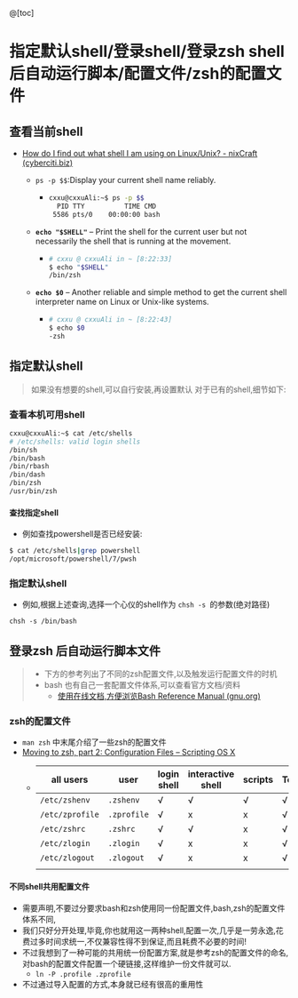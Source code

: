 @[toc]
# 指定默认shell/登录shell/登录zsh shell后自动运行脚本/配置文件/zsh的配置文件

## 查看当前shell

- [How do I find out what shell I am using on Linux/Unix? - nixCraft (cyberciti.biz)](https://www.cyberciti.biz/tips/how-do-i-find-out-what-shell-im-using.html)

  - `ps -p $$`:Display your current shell name reliably.

    - ```bash
      cxxu@cxxuAli:~$ ps -p $$
        PID TTY          TIME CMD
       5586 pts/0    00:00:00 bash
      
      ```

      

  - **`echo "$SHELL"`** – Print the shell for the current user but not necessarily the shell that is running at the movement.

    - ```bash
      # cxxu @ cxxuAli in ~ [8:22:33]
      $ echo "$SHELL"
      /bin/zsh
      ```

      

  - **`echo $0`** – Another reliable and simple method to get the current shell interpreter name on Linux or Unix-like systems.

    - ```bash
      # cxxu @ cxxuAli in ~ [8:22:43]
      $ echo $0
      -zsh
      ```

    

  

## 指定默认shell

> 如果没有想要的shell,可以自行安装,再设置默认
> 对于已有的shell,细节如下:
### 查看本机可用shell

```bash
cxxu@cxxuAli:~$ cat /etc/shells
# /etc/shells: valid login shells
/bin/sh
/bin/bash
/bin/rbash
/bin/dash
/bin/zsh
/usr/bin/zsh
```



#### 查找指定shell

- 例如查找powershell是否已经安装:

```bash
$ cat /etc/shells|grep powershell
/opt/microsoft/powershell/7/pwsh

```



### 指定默认shell

- 例如,根据上述查询,选择一个心仪的shell作为 `chsh -s `的参数(绝对路径)

```
chsh -s /bin/bash
```

## 登录zsh 后自动运行脚本文件

> * 下方的参考列出了不同的zsh配置文件,以及触发运行配置文件的时机
> * bash 也有自己一套配置文件体系,可以查看官方文档/资料
>   * [使用在线文档,方便浏览Bash Reference Manual (gnu.org)](https://www.gnu.org/software/bash/manual/bash.html)

### zsh的配置文件

- `man zsh` 中末尾介绍了一些zsh的配置文件
- [Moving to zsh, part 2: Configuration Files – Scripting OS X](https://scriptingosx.com/2019/06/moving-to-zsh-part-2-configuration-files/)
  - | **all users** | **user** | **login shell** | **interactive shell** | **scripts** | **Terminal.app** |
    | ------------------- | -------------- | --------------------- | --------------------------- | ----------------- | ---------------------- |
    | `/etc/zshenv`     | `.zshenv`    | √                    | √                          | √                | √                     |
    | `/etc/zprofile`   | `.zprofile`  | √                    | x                           | x                 | √                     |
    | `/etc/zshrc`      | `.zshrc`     | √                    | √                          | x                 | √                     |
    | `/etc/zlogin`     | `.zlogin`    | √                    | x                           | x                 | √                     |
    | `/etc/zlogout`    | `.zlogout`   | √                    | x                           | x                 | √                     |
    |                     |                |                       |                             |                   |                        |

#### 不同shell共用配置文件


* 需要声明,不要过分要求bash和zsh使用同一份配置文件,bash,zsh的配置文件体系不同,
* 我们只好分开处理,毕竟,你也就用这一两种shell,配置一次,几乎是一劳永逸,花费过多时间求统一,不仅兼容性得不到保证,而且耗费不必要的时间!
* 不过我想到了一种可能的共用统一份配置方案,就是参考zsh的配置文件的命名,对bash的配置文件配置一个硬链接,这样维护一份文件就可以.
  * `ln -P .profile .zprofile`
* 不过通过导入配置的方式,本身就已经有很高的重用性
